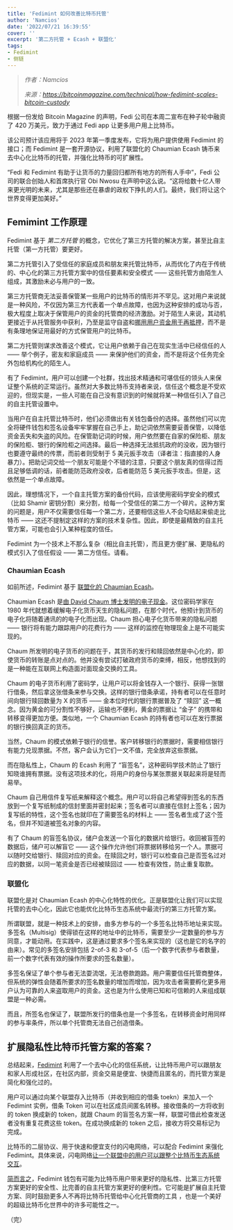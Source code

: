 ```yaml
---
title: 'Fedimint 如何改善比特币托管'
author: 'Namcios'
date: '2022/07/21 16:39:55'
cover: ''
excerpt: '第二方托管 + Ecash + 联盟化'
tags:
- Fedimint
- 侧链
---
```



> *作者：Namcios*
> 
> *来源：<https://bitcoinmagazine.com/technical/how-fedimint-scales-bitcoin-custody>*



根据一份发给 Bitcoin Magazine 的声明，Fedi 公司在本周二宣布在种子轮中融资了 420 万美元，致力于通过 Fedi app 让更多用户用上比特币。

该公司预计该应用将于 2023 年第一季度发布，它将为用户提供使用 Fedimint 的接口；而 Fedimint 是一套开源协议，利用了联盟化的 Chaumian Ecash 铸币来去中心化比特币的托管，并强化比特币的可扩展性。

“Fedi 和 Fedimint 有助于让货币的力量回归都所有地方的所有人手中”，Fedi 公司的联合创始人和首席执行官  Obi Nwosu 在声明中这么说。“这将给数十亿人带来更光明的未来，尤其是那些还在暴虐的政权下挣扎的人们。最终，我们将让这个世界变得更加美好。”

## Femimint 工作原理

Fedimint 基于 *第二方托管* 的概念，它优化了第三方托管的解决方案，甚至比自主托管（第一方托管）要更好。

第二方托管引入了受信任的家庭成员和朋友来托管比特币，从而优化了内在于传统的、中心化的第三方托管方案中的信任要素和安全模式 —— 这些托管方由陌生人组成，其激励未必与用户的一致。

第三方托管商无法妥善保管某一些用户的比特币的情形并不罕见。这对用户来说就是一种风险，不仅因为第三方代表着一个单点故障，也因为这种安排的成功与否，极大程度上取决于保管用户的资金的托管商的经济激励。对于陌生人来说，其动机更接近于从托管服务中获利，乃至是监守自盗和[挪用用户资金用于再抵押](https://bitcoinmagazine.com/business/celsius-files-for-chapter-11-bankruptcy)，而不是有条理地保证用最好的方式保管用户的比特币。

第二方托管则谋求改善这个模式，它让用户依赖于自己在现实生活中已经信任的人 —— 举个例子，密友和家庭成员 —— 来保护他们的资金，而不是将这个任务完全外包给机构化的陌生人。

有了 Fedimint，用户可以创建一个社群，找出技术精通和可堪信任的领头人来保证整个系统的正常运行。虽然对大多数比特币支持者来说，信任这个概念是不受欢迎的，但现实是，一些人可能在自己没有意识到的时候就将某一种信任引入了自己的自主托管设置中。

当用户在自主托管比特币时，他们必须做出有关钱包备份的选择。虽然他们可以完全将硬件钱包和签名设备牢牢掌握在自己手上，助记词依然需要妥善保管，以降低资金丢失和失盗的风险。在保管助记词的时候，用户依然要在自家的保险柜、朋友的保险柜、银行的保险柜之间选择。最后一种选择无法抵抗政府的没收，因为银行也要遵守最终的传票，而前者则受制于 5 美元扳手攻击（译者注：指直接的人身暴力）。把助记词交给一个朋友可能是个不错的注意，只要这个朋友真的信得过而且足够低调的话，前者能防范政府没收，后者能防范 5 美元扳手攻击。但是，这依然是一个单点故障。

因此，理想情况下，一个自主托管方案的备份代码，应该使用密码学安全的模式（比如 Shamir 密钥分割）来分割，给每一个受信任的第二方一个碎片。这种方案的问题是，用户不仅需要信任每一个第二方，还要相信这些人不会勾结起来偷走比特币 —— 这还不提制定这样的方案的技术复杂性。因此，即使是最精致的自主托管方案，可能也会引入某种程度的信任。

Fedimint 为一个技术上不那么复杂（相比自主托管），而且更方便扩展、更隐私的模式引入了信任假设 —— 第二方信任。请看。

### Chaumian Ecash 

如前所述，Fedimint 基于 [联盟化的 Chaumian Ecash](https://bitcoinmagazine.com/technical/what-is-the-future-of-bitcoin-privacy)。

Chaumian Ecash 是[由 David Chaum 博士发明的电子现金](https://bitcoinmagazine.com/culture/genesis-files-how-david-chaums-ecash-spawned-cypherpunk-dream#blind-signatures)。这位密码学家在 1980 年代就想着缓解电子化货币天生的隐私问题，在那个时代，他预计到货币的电子化将随着通讯的的电子化而出现。Chaum 担心电子化货币带来的隐私问题 —— 银行将有能力跟踪用户的花费行为 —— 这样的监控在物理现金上是不可能实现的。

 Chaum 所发明的电子货币的问题在于，其货币的发行和赎回依然是中心化的，即使货币的转账是点对点的。他并没有尝试打破政府货币的束缚，相反，他想找到的是一种能在互联网上构造面对面现金交换的工具。

Chaum 的电子货币利用了密码学，让用户可以将金钱存入一个银行、获得一张银行借条，然后拿这张借条来参与交换。这样的银行借条承诺，持有者可以在任意时间向银行赎回数量为 X 的货币 —— 金本位时代的银行票据普及了 “赎回” 这一概念。因为黄金的可分割性不够好，运输也不便利，黄金的票据让 “金子” 的携带和转移变得更加方便。类似地，一个 Chaumian Ecash 的持有者也可以在发行票据的银行换回真正的货币。

当然，Chaum 的模式依赖于银行的信誉。客户转移银行的票据时，需要相信银行有能力兑现票据。不然，客户会认为它们一文不值，完全放弃这些票据。

而在隐私性上，Chaum 的 Ecash 利用了 “盲签名”，这种密码学技术防止了银行知晓谁拥有票据。没有这项技术的化，将用户的身份与某张票据关联起来将是轻而易举。

Chaum 自己用信件复写纸来解释这个概念。用户可以将自己希望得到签名的东西放到一个复写纸制成的信封里面并密封起来；签名者可以直接在信封上签名；因为复写纸的特性，这个签名也就印在了需要签名的材料上 —— 签名者生成了这个签名，但并不知道被签名对象的内容。

有了 Chaum 的盲签名协议，储户会发送一个盲化的数据片给银行。收回被盲签的数据后，储户可以解盲它 —— 这个操作允许他们将票据转移给另一个人。票据可以随时交给银行、赎回对应的资金。在赎回之时，银行可以检查自己是否签名过对应的数据，以同一笔资金是否已经被赎回过 —— 检查有效性，防止重复取款。

### 联盟化

联盟化是对 Chaumian Ecash 的中心化特性的优化。正是联盟化让我们可以实现托管的去中心化，因此它也能优化比特币生态系统中最流行的第三方托管方案。

所谓联盟，就是一种技术上的安排，由多方参与的一个多签名比特币地址来实现。多签名（Multisig）使得锁在这样的地址中的比特币，需要至少一定数量的参与方同意，才能动用。在实践中，这是通过要求多个签名来实现的（这也是它的名字的由来）。常见的多签名安排包括 2-of-3 和 3-of-5（后一个数字代表参与者数量，前一个数字代表有效的操作所要求的签名数量）。

多签名保证了单个参与者无法耍流氓，无法卷款跑路。用户需要信任托管商整体，但系统的弹性会随着所要求的签名数量的增加而增加，因为攻击者需要孵化更多用户认为可靠的人来盗取用户的资金。这也是为什么使用已知和可信赖的人来组成联盟是一种必需。

而且，所签名也保证了，联盟所发行的借条也是一个多签名，在转移资金时用同样的参与率条件，所以单个托管商无法自己创造借条。

## 扩展隐私性比特币托管方案的答案？

总结起来，[Fedimint](https://youtu.be/OwJL0J_nPDE) 利用了一个去中心化的信任系统，让比特币用户可以跟朋友和家人形成社区，在社区内部，资金交易是便宜、快捷而且匿名的，而托管方案是简化和强化过的。

用户可以通过向某个联盟存入比特币（并收到相应的借条 toekn）来加入一个 Fedimint 实例，借条 Token 可以在社区成员间匿名转移。接收借条的一方将收到的 token 换成新的 token，就跟 Chaum 的盲签名方案一样，联盟可借此检查发送者没有重复花费这些 token。在成功换成新的 token 之后，接收方将交易标记为完成。

比特币的二层协议、用于快速和便宜支付的闪电网络，可以配合 Fedimint 来强化 Fedimint。具体来说，闪电网络[让一个联盟中的用户可以跟整个比特币生态系统交互](https://youtu.be/OwJL0J_nPDE?t=15163)。

[简而言之](https://twitter.com/ODELL/status/1531648367658401792?s=20&t=dz1WCiFL_woUvwvc-r5Ypg)，Fedimint 钱包有可能为比特币用户带来更好的隐私性、比第三方托管方案更好的安全性、比完善的自主托管方案更好的便利性。它可能是扩展自主托管方案、同时鼓励更多人不再将比特币托管给中心化托管商的工具 ，也是一个美好的超级比特币化世界中的许多可能性之一。

（完）